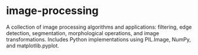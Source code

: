 # image-processing
A collection of image processing algorithms and applications: filtering, edge detection, segmentation, morphological operations, and image transformations. Includes Python implementations using PIL.Image, NumPy, and matplotlib.pyplot.
